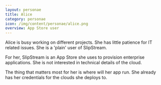 ```yaml
---
layout: personae
title: Alice
category: personae
icon: /img/content/personae/alice.png
overview: App Store user
---
```


Alice is busy working on different projects. She has little patience for IT related issues. She is a 'plain' user of SlipStream. 

For her, SlipStream is an App Store she uses to provision enterprise applications. She is not interested in technical details of the cloud. 

The thing that matters most for her is where will her app run. She already has her credentials for the clouds she deploys to.

